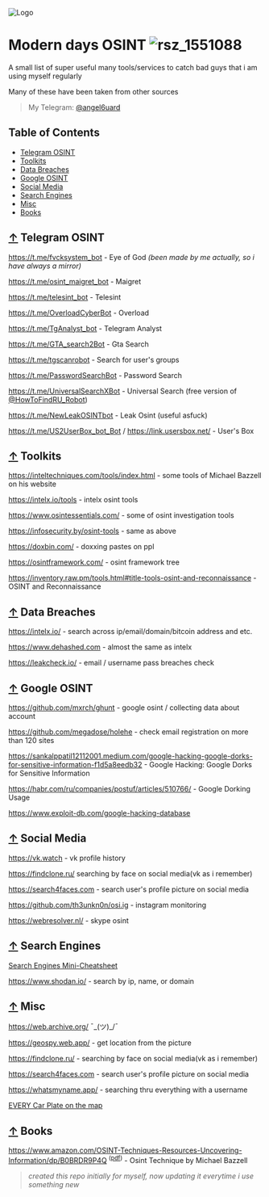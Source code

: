
![Logo](https://i.pinimg.com/originals/49/f5/38/49f53844e74228707adf8c572b1d3091.gif)



# **Modern days OSINT**  ![rsz_1551088](https://github.com/4ngel6uard/osint-investigation/assets/73615575/a72ecf14-db70-429e-867c-1ffefee6b19a)

A small list of super useful many tools/services to catch bad guys that i am using myself regularly 

Many of these have been taken from other sources

> My Telegram: [@angel6uard](https://t.me/angel6uard)

## Table of Contents

- [Telegram OSINT](#-telegram-osint)
- [Toolkits](#-toolkits)
- [Data Breaches](#-data-breaches)
- [Google OSINT](#-google-osint)
- [Social Media](#-social-media)
- [Search Engines](#-search-engines)
- [Misc](#-misc)
- [Books](#-books)
## [↑](#-table-of-contents) Telegram OSINT 
https://t.me/fvcksystem_bot - Eye of God _(been made by me actually, so i have always a mirror)_

https://t.me/osint_maigret_bot - Maigret

https://t.me/telesint_bot - Telesint

https://t.me/OverloadCyberBot - Overload

https://t.me/TgAnalyst_bot - Telegram Analyst

https://t.me/GTA_search2Bot - Gta Search

https://t.me/tgscanrobot - Search for user's groups 

https://t.me/PasswordSearchBot - Password Search

https://t.me/UniversalSearchXBot - Universal Search (free version of [@HowToFindRU_Robot](https://t.me/HowToFindRU_Robot))

https://t.me/NewLeakOSINTbot - Leak Osint (useful asfuck)

https://t.me/US2UserBox_bot_Bot / https://link.usersbox.net/ - User's Box 


## [↑](#-table-of-contents) Toolkits

https://inteltechniques.com/tools/index.html - some tools of Michael Bazzell on his website 

https://intelx.io/tools - intelx osint tools 

https://www.osintessentials.com/ - some of osint investigation tools 

https://infosecurity.by/osint-tools - same as above

https://doxbin.com/ - doxxing pastes on ppl

https://osintframework.com/ - osint framework tree

https://inventory.raw.pm/tools.html#title-tools-osint-and-reconnaissance - OSINT and Reconnaissance

## [↑](#-table-of-contents) Data Breaches

https://intelx.io/ - search across ip/email/domain/bitcoin address and etc.

https://www.dehashed.com - almost the same as intelx

https://leakcheck.io/ - email / username pass breaches check

## [↑](#-table-of-contents) Google OSINT 

https://github.com/mxrch/ghunt - google osint / collecting data about account 

https://github.com/megadose/holehe - check email registration on more than 120 sites

https://sankalppatil12112001.medium.com/google-hacking-google-dorks-for-sensitive-information-f1d5a8eedb32 - Google Hacking: Google Dorks for Sensitive Information

https://habr.com/ru/companies/postuf/articles/510766/ - Google Dorking Usage 

https://www.exploit-db.com/google-hacking-database

## [↑](#-table-of-contents) Social Media 

https://vk.watch - vk profile history

https://findclone.ru/ searching by face on social media(vk as i remember)

https://search4faces.com - search user's profile picture on social media 

https://github.com/th3unkn0n/osi.ig - instagram monitoring

https://webresolver.nl/ - skype osint

## [↑](#-table-of-contents) Search Engines

[Search Engines Mini-Cheatsheet](https://github.com/kfvksys/0s1nt/assets/73615575/c1ab28ed-168d-46c3-857d-a09f723c8460)

https://www.shodan.io/ - search by ip, name, or domain 

## [↑](#-table-of-contents) Misc

https://web.archive.org/   ¯\_(ツ)_/¯

https://geospy.web.app/ - get location from the picture

https://findclone.ru/ - searching by face on social media(vk as i remember)

https://search4faces.com - search user's profile picture on social media 

https://whatsmyname.app/ - searching thru everything with a username

[EVERY Car Plate on the map](https://github.com/kfvksys/0s1nt/assets/73615575/34a16fe5-6868-4f94-a17b-1c4e9087a88b)

## [↑](#-table-of-contents) Books
https://www.amazon.com/OSINT-Techniques-Resources-Uncovering-Information/dp/B0BRDR9P4Q <sup>([pdf](https://pixeldrain.com/u/ZcjUbXHQ))</sup> - Osint Technique by Michael Bazzell


> _created this repo initially for myself, now updating it everytime i use something new_



